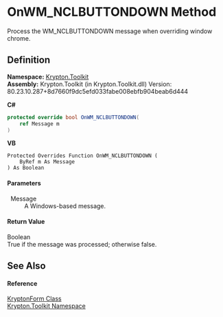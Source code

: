# OnWM_NCLBUTTONDOWN Method


Process the WM_NCLBUTTONDOWN message when overriding window chrome.



## Definition
**Namespace:** <a href="79d2eac2-21f4-54ff-7552-b20c33c30600.md">Krypton.Toolkit</a>  
**Assembly:** Krypton.Toolkit (in Krypton.Toolkit.dll) Version: 80.23.10.287+8d7660f9dc5efd033fabe008ebfb904beab6d444

**C#**
``` C#
protected override bool OnWM_NCLBUTTONDOWN(
	ref Message m
)
```
**VB**
``` VB
Protected Overrides Function OnWM_NCLBUTTONDOWN ( 
	ByRef m As Message
) As Boolean
```



#### Parameters
<dl><dt>  Message</dt><dd>A Windows-based message.</dd></dl>

#### Return Value
Boolean  
True if the message was processed; otherwise false.

## See Also


#### Reference
<a href="13b29650-b21b-35d6-8387-a6f0a5ca154d.md">KryptonForm Class</a>  
<a href="79d2eac2-21f4-54ff-7552-b20c33c30600.md">Krypton.Toolkit Namespace</a>  
